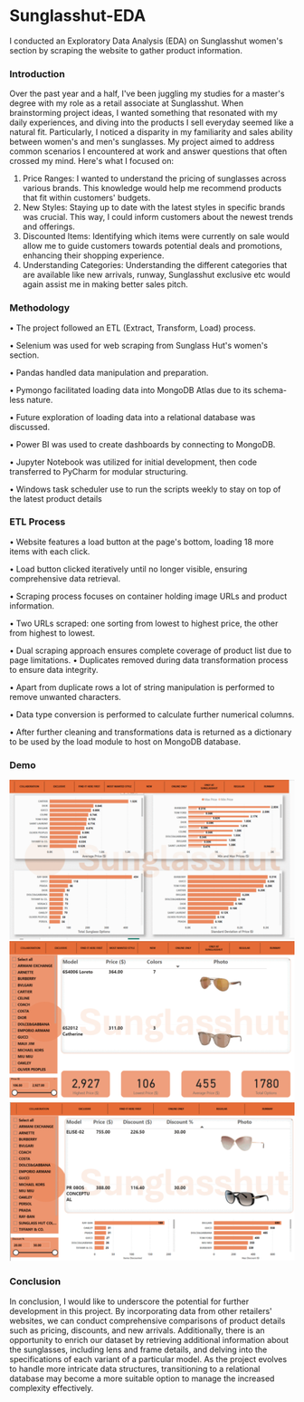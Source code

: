 
# Sunglasshut-EDA 

I conducted an Exploratory Data Analysis (EDA) on Sunglasshut women's section by scraping the website to gather product information.

### Introduction

Over the past year and a half, I've been juggling my studies for a master's degree with my role as a retail associate at Sunglasshut. When brainstorming project ideas, I wanted something that resonated with my daily experiences, and diving into the products I sell everyday seemed like a natural fit. Particularly, I noticed a disparity in my familiarity and sales ability between women's and men's sunglasses. My project aimed to address common scenarios I encountered at work and answer questions that often crossed my mind. Here's what I focused on:

1.	Price Ranges: I wanted to understand the pricing of sunglasses across various brands. This knowledge would help me recommend products that fit within customers' budgets.
2.	New Styles: Staying up to date with the latest styles in specific brands was crucial. This way, I could inform customers about the newest trends and offerings.
3.	Discounted Items: Identifying which items were currently on sale would allow me to guide customers towards potential deals and promotions, enhancing their shopping experience.
4.	Understanding Categories: Understanding the different categories that are available like new arrivals, runway, Sunglasshut exclusive etc would again assist me in making better sales pitch.

### Methodology

•	The project followed an ETL (Extract, Transform, Load) process.

•	Selenium was used for web scraping from Sunglass Hut's women's section.

•	Pandas handled data manipulation and preparation.

•	Pymongo facilitated loading data into MongoDB Atlas due to its schema-less nature.

•	Future exploration of loading data into a relational database was discussed.

•	Power BI was used to create dashboards by connecting to MongoDB.

•	Jupyter Notebook was utilized for initial development, then code transferred to PyCharm for modular structuring.

•	Windows task scheduler use to run the scripts weekly to stay on top of the latest product details

### ETL Process

•	Website features a load button at the page's bottom, loading 18 more items with each click.

•	Load button clicked iteratively until no longer visible, ensuring comprehensive data retrieval.

•	Scraping process focuses on container holding image URLs and product information.

•	Two URLs scraped: one sorting from lowest to highest price, the other from highest to lowest.

•	Dual scraping approach ensures complete coverage of product list due to page limitations.
•	Duplicates removed during data transformation process to ensure data integrity.

•	Apart from duplicate rows a lot of string manipulation is performed to remove unwanted characters.

•	Data type conversion is performed to calculate further numerical columns.

•	After further cleaning and transformations data is returned as a dictionary to be used by the load module to host on MongoDB database.

### Demo

![](https://github.com/zayedshafi/portfolio_project/blob/master/overview.gif)
![](https://github.com/zayedshafi/portfolio_project/blob/master/allItems.gif)
![](https://github.com/zayedshafi/portfolio_project/blob/master/discountItems.gif)







### Conclusion

In conclusion, I would like to underscore the potential for further development in this project. By incorporating data from other retailers' websites, we can conduct comprehensive comparisons of product details such as pricing, discounts, and new arrivals. Additionally, there is an opportunity to enrich our dataset by retrieving additional information about the sunglasses, including lens and frame details, and delving into the specifications of each variant of a particular model. As the project evolves to handle more intricate data structures, transitioning to a relational database may become a more suitable option to manage the increased complexity effectively.
